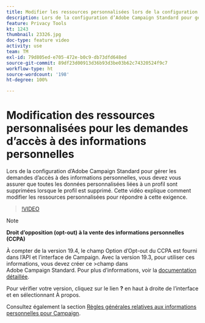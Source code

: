 ```yaml
---
title: Modifier les ressources personnalisées lors de la configuration d’Adobe Campaign Standard pour les demandes d’accès à des informations personnelles
description: Lors de la configuration d’Adobe Campaign Standard pour gérer les demandes d’accès à des informations personnelles, vous devez vous assurer que toutes les données personnalisées liées à un profil sont supprimées lorsque le profil est supprimé. Cette vidéo explique comment modifier les ressources personnalisées pour répondre à cette exigence.
feature: Privacy Tools
kt: 1243
thumbnail: 23326.jpg
doc-type: feature video
activity: use
team: TM
exl-id: 79d805ed-e705-472e-b0c9-db73dfd648ed
source-git-commit: 89df23d00913d36b93d3be03b62c74320524f9c7
workflow-type: ht
source-wordcount: '198'
ht-degree: 100%

---
```


# Modification des ressources personnalisées pour les demandes d’accès à des informations personnelles

Lors de la configuration d’Adobe Campaign Standard pour gérer les demandes d’accès à des informations personnelles, vous devez vous assurer que toutes les données personnalisées liées à un profil sont supprimées lorsque le profil est supprimé. Cette vidéo explique comment modifier les ressources personnalisées pour répondre à cette exigence.

>[!VIDEO](https://video.tv.adobe.com/v/23326?quality=12&learn=on)

>[!NOTE]
>
>**Droit d’opposition (opt-out) à la vente des informations personnelles (CCPA)**
>
>À compter de la version 19.4, le champ Option d’Opt-out du CCPA est fourni dans l’API et l’interface de Campaign. Avec la version 19.3, pour utiliser ces informations, vous devez créer ce >champ dans Adobe Campaign Standard. Pour plus d’informations, voir la [documentation détaillée](https://experienceleague.adobe.com/docs/campaign-standard/using/getting-started/privacy/privacy-requests.html?lang=fr#privacy-requests).
>
> Pour vérifier votre version, cliquez sur le lien **?** en haut à droite de l’interface et en sélectionnant À propos.

Consultez également la section [Règles générales relatives aux informations personnelles pour Campaign](https://experienceleague.adobe.com/docs/campaign-classic/using/getting-started/privacy/privacy-management.html?lang=fr).
